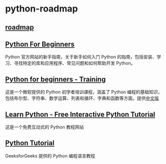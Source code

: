 # python-roadmap

## [roadmap](https://roadmap.sh/python)

## [Python For Beginners](https://www.python.org/about/gettingstarted/)

Python 官方网站的新手指南，关于新手如何入门 Python 的指南，包括安装、学习、寻找特定的库和应用程序、常见问题和如何帮助开发 Python。


## [Python for beginners - Training](https://learn.microsoft.com/en-us/training/paths/beginner-python/)

这是一个微软提供的 Python 初学者培训课程，涵盖了 Python 编程的基础知识，包括布尔型、字符串、数学运算、列表和循环、字典和函数等方面。提供[中文版](https://learn.microsoft.com/zh-cn/training/paths/beginner-python/)

## [Learn Python - Free Interactive Python Tutorial](https://www.learnpython.org/)

这是一个免费互动式的 Python 教程网站

## [Python Tutorial](https://www.geeksforgeeks.org/python-programming-language/)

GeeksforGeeks 提供的 Python 编程语言教程

